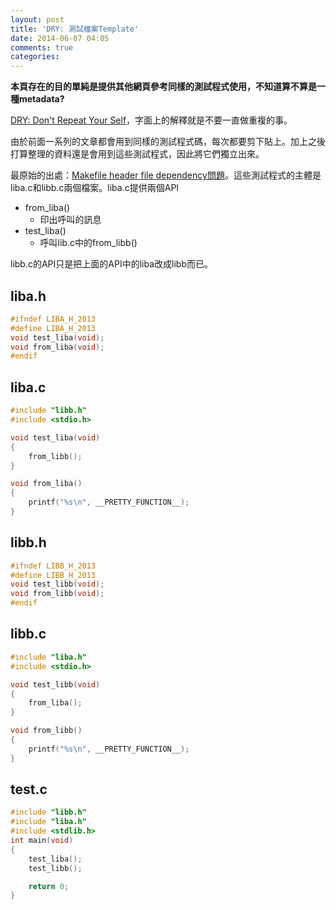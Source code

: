 ```yaml
---
layout: post
title: 'DRY: 測試檔案Template'
date: 2014-06-07 04:05
comments: true
categories: 
---
```

**本頁存在的目的單純是提供其他網頁參考同樣的測試程式使用，不知道算不算是一種metadata?**

[DRY: Don't Repeat Your Self](http://en.wikipedia.org/wiki/Don%27t_repeat_yourself)，字面上的解釋就是不要一直做重複的事。

由於前面一系列的文章都會用到同樣的測試程式碼，每次都要剪下貼上。加上之後打算整理的資料還是會用到這些測試程式，因此將它們獨立出來。

最原始的出處：[Makefile header file dependency問題](http://wen00072.github.io/blog/2014/03/06/makefile-header-file-dependency-issues)。這些測試程式的主體是liba.c和libb.c兩個檔案。liba.c提供兩個API

* from_liba()
	* 印出呼叫的訊息
* test_liba()
	* 呼叫lib.c中的from_libb()

libb.c的API只是把上面的API中的liba改成libb而已。

## liba.h

```c liba.h
#ifndef LIBA_H_2013
#define LIBA_H_2013
void test_liba(void);
void from_liba(void);
#endif
```

## liba.c

```c liba.c
#include "libb.h"
#include <stdio.h>

void test_liba(void)
{
    from_libb();
}

void from_liba()
{
    printf("%s\n", __PRETTY_FUNCTION__);
}
```

## libb.h

```c libb.h
#ifndef LIBB_H_2013
#define LIBB_H_2013
void test_libb(void);
void from_libb(void);
#endif
```

## libb.c

```c libb.c  
#include "liba.h"
#include <stdio.h>

void test_libb(void)
{
    from_liba();
}

void from_libb()
{
    printf("%s\n", __PRETTY_FUNCTION__);
}
```

## test.c
```c test.c
#include "libb.h"
#include "liba.h"
#include <stdlib.h>
int main(void)
{
    test_liba();
    test_libb();

    return 0;
}
```
